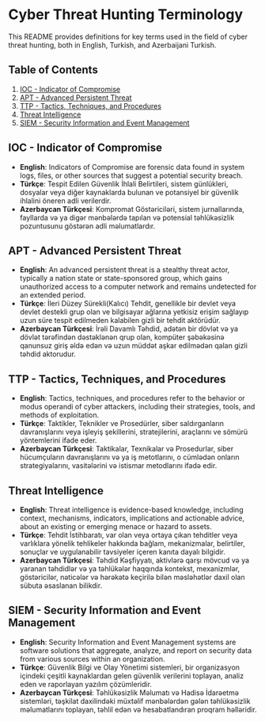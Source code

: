 # Cyber Threat Hunting Terminology

This README provides definitions for key terms used in the field of cyber threat hunting, both in English, Turkish, and Azerbaijani Turkish.

## Table of Contents

1. [IOC - Indicator of Compromise](#ioc---indicator-of-compromise)
2. [APT - Advanced Persistent Threat](#apt---advanced-persistent-threat)
3. [TTP - Tactics, Techniques, and Procedures](#ttp---tactics-techniques-and-procedures)
4. [Threat Intelligence](#threat-intelligence)
5. [SIEM - Security Information and Event Management](#siem---security-information-and-event-management)

## IOC - Indicator of Compromise

- **English**: Indicators of Compromise are forensic data found in system logs, files, or other sources that suggest a potential security breach.
- **Türkçe**: Tespit Edilen Güvenlik İhlali Belirtileri, sistem günlükleri, dosyalar veya diğer kaynaklarda bulunan ve potansiyel bir güvenlik ihlalini öneren adli verilerdir.
- **Azerbaycan Türkçesi**: Kompromat Göstəriciləri, sistem jurnallarında, fayllarda və ya digər mənbələrdə tapılan və potensial təhlükəsizlik pozuntusunu göstərən adli məlumatlardır.

## APT - Advanced Persistent Threat

- **English**: An advanced persistent threat is a stealthy threat actor, typically a nation state or state-sponsored group, which gains unauthorized access to a computer network and remains undetected for an extended period.
- **Türkçe**: İleri Düzey Sürekli(Kalıcı) Tehdit, genellikle bir devlet veya devlet destekli grup olan ve bilgisayar ağlarına yetkisiz erişim sağlayıp uzun süre tespit edilmeden kalabilen gizli bir tehdit aktörüdür.
- **Azerbaycan Türkçesi**: İrəli Davamlı Təhdid, adətən bir dövlət və ya dövlət tərəfindən dəstəklənən qrup olan, kompüter şəbəkəsinə qanunsuz giriş əldə edən və uzun müddət aşkar edilmədən qalan gizli təhdid aktorudur.

## TTP - Tactics, Techniques, and Procedures

- **English**: Tactics, techniques, and procedures refer to the behavior or modus operandi of cyber attackers, including their strategies, tools, and methods of exploitation.
- **Türkçe**: Taktikler, Teknikler ve Prosedürler, siber saldırganların davranışlarını veya işleyiş şekillerini, stratejilerini, araçlarını ve sömürü yöntemlerini ifade eder.
- **Azerbaycan Türkçesi**: Taktikalar, Texnikalar və Prosedurlar, siber hücumçuların davranışlarını və ya iş metotlarını, o cümlədən onların strategiyalarını, vasitələrini və istismar metodlarını ifadə edir.

## Threat Intelligence

- **English**: Threat intelligence is evidence-based knowledge, including context, mechanisms, indicators, implications and actionable advice, about an existing or emerging menace or hazard to assets.
- **Türkçe**: Tehdit İstihbaratı, var olan veya ortaya çıkan tehditler veya varlıklara yönelik tehlikeler hakkında bağlam, mekanizmalar, belirtiler, sonuçlar ve uygulanabilir tavsiyeler içeren kanıta dayalı bilgidir.
- **Azerbaycan Türkçesi**: Təhdid Kəşfiyyatı, aktivlərə qarşı mövcud və ya yaranan təhdidlər və ya təhlükələr haqqında kontekst, mexanizmlər, göstəricilər, nəticələr və hərəkətə keçirilə bilən məsləhətlər daxil olan sübuta əsaslanan bilikdir.

## SIEM - Security Information and Event Management

- **English**: Security Information and Event Management systems are software solutions that aggregate, analyze, and report on security data from various sources within an organization.
- **Türkçe**: Güvenlik Bilgi ve Olay Yönetimi sistemleri, bir organizasyon içindeki çeşitli kaynaklardan gelen güvenlik verilerini toplayan, analiz eden ve raporlayan yazılım çözümleridir.
- **Azerbaycan Türkçesi**: Təhlükəsizlik Məlumatı və Hadisə İdarəetmə sistemləri, təşkilat daxilindəki müxtəlif mənbələrdən gələn təhlükəsizlik məlumatlarını toplayan, təhlil edən və hesabatlandıran proqram həlləridir.
